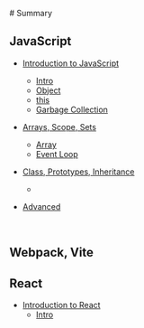 ‌# Summary

## JavaScript

* [Introduction to JavaScript]()
  
    * [Intro](./JavaScript/Chapter1/1-1Introduction.md)
    * [Object](./JavaScript/Chapter1/1-2Object.md)
    * [this](./JavaScript/Prototypes&Inheritance.md)
    * [Garbage Collection]()
    
* [Arrays, Scope, Sets]()
  
  * [Array](./JavaScript/2-1Array.md)
  * [Event Loop](./JavaScript/Chapter2/2-4EventLoop.md)
  
* [Class, Prototypes, Inheritance]()

  * 

* [Advanced]()

    

    

  ​    

## Webpack, Vite

## React

* [Introduction to React](react.md)
  * [Intro](./React/Intro.md)